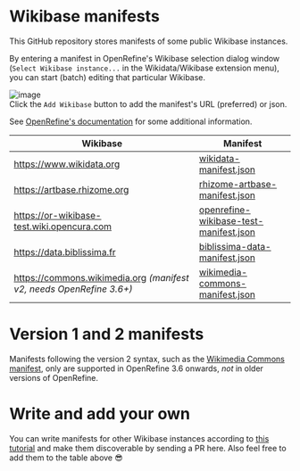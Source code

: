# Wikibase manifests

This GitHub repository stores manifests of some public Wikibase instances.

By entering a manifest in OpenRefine's Wikibase selection dialog window (`Select Wikibase instance...` in the Wikidata/Wikibase extension menu), you can start (batch) editing that particular Wikibase.

![image](https://user-images.githubusercontent.com/9881645/159169440-db7b6aa5-783b-4909-bb17-ed7b1f4fd4e7.png)<br>
Click the `Add Wikibase` button to add the manifest's URL (preferred) or json.

See [OpenRefine's documentation](https://docs.openrefine.org/next/manual/wikibase/configuration#for-wikibase-end-users) for some additional information.

| Wikibase                                   | Manifest                                   |
| ------------------------------------------ | ------------------------------------------ |
| https://www.wikidata.org                   | [wikidata-manifest.json](https://raw.githubusercontent.com/OpenRefine/wikibase-manifests/master/wikidata-manifest.json)                 |
| https://artbase.rhizome.org                | [rhizome-artbase-manifest.json](https://raw.githubusercontent.com/OpenRefine/wikibase-manifests/master/rhizome-artbase-manifest.json)          |
| https://or-wikibase-test.wiki.opencura.com | [openrefine-wikibase-test-manifest.json](https://raw.githubusercontent.com/OpenRefine/wikibase-manifests/master/openrefine-wikibase-test-manifest.json) |
| https://data.biblissima.fr | [biblissima-data-manifest.json](https://raw.githubusercontent.com/OpenRefine/wikibase-manifests/master/biblissima-data-manifest.json)
| https://commons.wikimedia.org *(manifest v2, needs OpenRefine 3.6+)* | [wikimedia-commons-manifest.json](https://github.com/OpenRefine/wikibase-manifests/blob/master/wikimedia-commons-manifest.json)

# Version 1 and 2 manifests

Manifests following the version 2 syntax, such as the [Wikimedia Commons manifest](https://github.com/OpenRefine/wikibase-manifests/blob/master/wikimedia-commons-manifest.json), only are supported in OpenRefine 3.6 onwards, *not* in older versions of OpenRefine.

# Write and add your own

You can write manifests for other Wikibase instances according to [this tutorial](https://github.com/OpenRefine/OpenRefine/wiki/Write-a-Wikibase-manifest) and make them discoverable by sending a PR here. Also feel free to add them to the table above 😎
